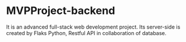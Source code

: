 # MVPProject-backend
It is an advanced full-stack web development project. Its server-side is created by Flaks Python, Restful API in collaboration of database.
